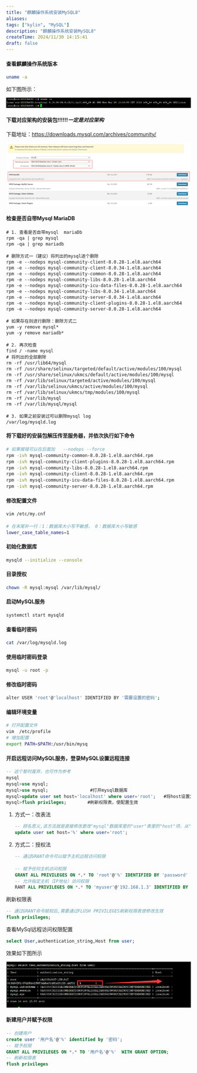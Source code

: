 ```yaml
---
title: "麒麟操作系统安装MySQL8"
aliases: 
tags: ["kylin", "MySQL"]
description: "麒麟操作系统安装MySQL8"
createTime: 2024/11/30 14:15:41
draft: false
---
```



#### 查看麒麟操作系统版本

```sh
uname -a
```

如下图所示：

![查看麒麟操作系统图片](./assets/麒麟操作系统版本查看.png)

#### 下载对应架构的安装包!!!!!!***一定是对应架构***

下载地址：https://downloads.mysql.com/archives/community/

![mysql安装包截图](./assets/麒麟操作系统mysql下载截图.png)

#### 检查是否自带Mysql   MariaDB

```SH
# 1. 查看是否自带mysql  mariaDb
rpm -qa | grep mysql
rpm -qa | grep mariadb

# 删除方式一（建议）将列出的mysql逐个删除
rpm -e --nodeps mysql-community-client-8.0.28-1.el8.aarch64
rpm -e --nodeps mysql-community-client-8.0.34-1.el8.aarch64
rpm -e --nodeps mysql-community-common-8.0.28-1.el8.aarch64
rpm -e --nodeps mysql-community-libs-8.0.28-1.el8.aarch64
rpm -e --nodeps mysql-community-icu-data-files-8.0.28-1.el8.aarch64
rpm -e --nodeps mysql-community-libs-8.0.34-1.el8.aarch64
rpm -e --nodeps mysql-community-server-8.0.34-1.el8.aarch64
rpm -e --nodeps mysql-community-client-plugins-8.0.28-1.el8.aarch64
rpm -e --nodeps mysql-community-server-8.0.28-1.el8.aarch64

# 如果存在则进行删除：删除方式二
yum -y remove mysql*
yum -y remove mariadb*

# 2. 再次检查
find / -name mysql
# 将列出的全部删除
rm -rf /usr/lib64/mysql
rm -rf /usr/share/selinux/targeted/default/active/modules/100/mysql
rm -rf /usr/share/selinux/ukmcs/default/active/modules/100/mysql
rm -rf /var/lib/selinux/targeted/active/modules/100/mysql
rm -rf /var/lib/selinux/ukmcs/active/modules/100/mysql
rm -rf /var/lib/selinux/ukmcs/tmp/modules/100/mysql
rm -rf /var/lib/mysql
rm -rf /var/lib/mysql/mysql

# 3. 如果之前安装过可以删除mysql log
/var/log/mysqld.log
```

#### 将下载好的安装包解压传至服务器，并依次执行如下命令

```sh
# 如果报错可以在后面加   --nodeps --force
rpm -ivh mysql-community-common-8.0.28-1.el8.aarch64.rpm
rpm -ivh mysql-community-client-plugins-8.0.28-1.el8.aarch64.rpm
rpm -ivh mysql-community-libs-8.0.28-1.el8.aarch64.rpm
rpm -ivh mysql-community-client-8.0.28-1.el8.aarch64.rpm
rpm -ivh mysql-community-icu-data-files-8.0.28-1.el8.aarch64.rpm
rpm -ivh mysql-community-server-8.0.28-1.el8.aarch64.rpm
```

#### 修改配置文件

```sh
vim /etc/my.cnf

# 在末尾补一行：1：数据库大小写不敏感， 0：数据库大小写敏感
lower_case_table_names=1

```

#### 初始化数据库

```sh
mysqld --initialize --console
```

#### 目录授权

```sh
chown -R mysql:mysql /var/lib/mysql/
```

#### 启动MySQL服务

```sh
systemctl start mysqld
```

#### 查看临时密码

```sh
cat /var/log/mysqld.log
```

#### 使用临时密码登录

```sh
mysql -u root -p
```

#### 修改临时密码

```sh
alter USER 'root'@'localhost' IDENTIFIED BY '需要设置的密码';
```

#### 编辑环境变量

```sh
# 打开配置文件
vim  /etc/profile
# 增加配置
export PATH=$PATH:/usr/bin/mysq
```

#### 开启远程访问MySQL服务，登录MySQL设置远程连接

```sql
-- 这个暂时废弃，也可作为参考
mysql
mysql>use mysql;
mysql>use mysql;                #打开mysql数据库
mysql>update user set host='localhost' where user='root';   #将host设置为localhost表示只能本地连接mysql
mysql>flush privileges;        #刷新权限表，使配置生效
```

1. 方式一：改表法

    ```sql
    -- 顾名思义,该方法就是直接修改更改"mysql"数据库里的"user"表里的"host"项，从"localhost"改为"%"
    update user set host='%' where user='root';
    ```

2. 方式二：授权法

    ```sql
    -- 通过GRANT命令可以赋予主机远程访问权限
    
    -- 赋予任何主机访问权限
    GRANT ALL PRIVILEGES ON *.* TO 'root'@'%' IDENTIFIED BY 'password' WITH GRANT OPTION;
    -- 允许指定主机（IP地址）访问权限
    RANT ALL PRIVILEGES ON *.* TO 'myuser'@'192.168.1.3' IDENTIFIED BY 'root' WITH GRANT OPTION;
    ```

刷新权限表

```sql
-- 通过GRANT命令赋权后,需要通过FLUSH PRIVILEGES刷新权限表使修改生效
flush privileges;
```

查看MySql远程访问权限配置

```sql
select User,authentication_string,Host from user;
```

效果如下图所示

![mysql远程访问权限查看效果图](./assets/查看mysql登录权限.png)



#### 新建用户并赋予权限

```sql
-- 创建用户
create user '用户名'@'%' identified by '密码';
-- 赋予权限
GRANT ALL PRIVILEGES ON *.* TO '用户名'@'%'  WITH GRANT OPTION;
-- 刷新权限表
flush privileges
```


